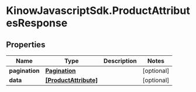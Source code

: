 # KinowJavascriptSdk.ProductAttributesResponse

## Properties
Name | Type | Description | Notes
------------ | ------------- | ------------- | -------------
**pagination** | [**Pagination**](Pagination.md) |  | [optional] 
**data** | [**[ProductAttribute]**](ProductAttribute.md) |  | [optional] 


